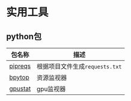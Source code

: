 # 实用工具

## python包

包名称                                           | 描述
------                                           | ----
[pipreqs](https://github.com/bndr/pipreqs)       | 根据项目文件生成`requests.txt`
[bpytop](https://github.com/aristocratos/bpytop) | 资源监视器
[gpustat](https://github.com/wookayin/gpustat)   | gpu监视器
